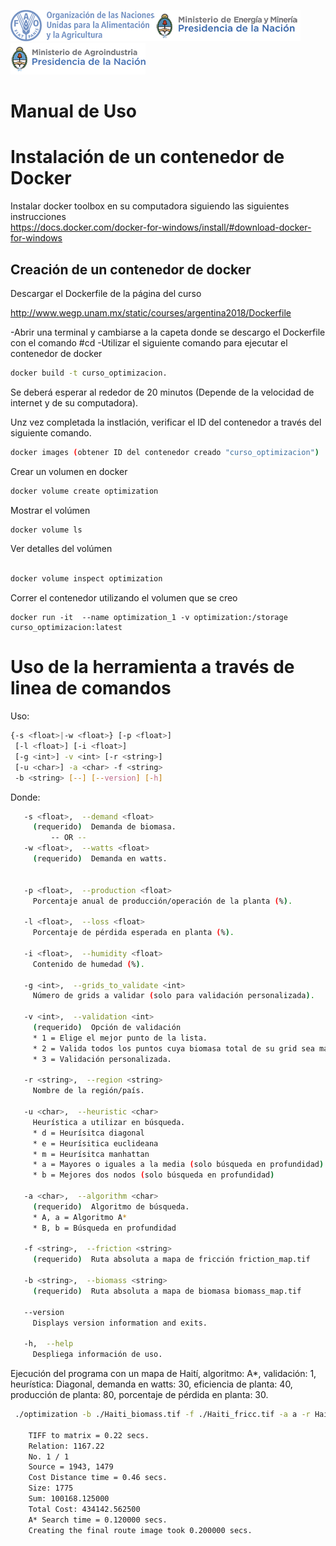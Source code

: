 ![PROBIOMASA 01](/images/probiomasa01.png)![PROBIOMASA 01](/images/probiomasa02.png)![PROBIOMASA 01](/images/probiomasa03.png)

# Manual de Uso

# Instalación de un contenedor de Docker
 
 Instalar docker toolbox en su computadora siguiendo las siguientes instrucciones <br />
 https://docs.docker.com/docker-for-windows/install/#download-docker-for-windows
 
 ## Creación de un contenedor de docker
 
 Descargar el Dockerfile de la página del curso
 
 http://www.wegp.unam.mx/static/courses/argentina2018/Dockerfile
 
 -Abrir una terminal y cambiarse a la capeta donde se descargo el Dockerfile con el comando #cd
 -Utilizar el siguiente comando para ejecutar el contenedor de docker
 
 ``` bash
 docker build -t curso_optimizacion.
 
  ```
 
 
 Se deberá esperar al rededor de 20 minutos (Depende de la velocidad de internet y de su computadora).
 
 Unz vez completada la instlación, verificar el ID del contenedor a través del siguiente comando.
 
  ``` bash
 docker images (obtener ID del contenedor creado "curso_optimizacion")
  ```
  
 Crear un volumen en docker
 
 ``` bash
 docker volume create optimization
 
  ```
 Mostrar el volúmen
 
 ``` bash
 docker volume ls 
 ```
 
 Ver detalles del volúmen
 
 ``` bash
 
 docker volume inspect optimization
 
 ```

Correr el contenedor utilizando el volumen que se creo

 ```
docker run -it  --name optimization_1 -v optimization:/storage curso_optimizacion:latest 
 ```
 
 
 # Uso de la herramienta a través de linea de comandos
 
Uso:
 ``` bash
 {-s <float>|-w <float>} [-p <float>] 
  [-l <float>] [-i <float>]
  [-g <int>] -v <int> [-r <string>]
  [-u <char>] -a <char> -f <string>
  -b <string> [--] [--version] [-h]
```

Donde: 
``` bash
   -s <float>,  --demand <float>
     (requerido)  Demanda de biomasa.
         -- OR --
   -w <float>,  --watts <float>
     (requerido)  Demanda en watts.


   -p <float>,  --production <float>
     Porcentaje anual de producción/operación de la planta (%).

   -l <float>,  --loss <float>
     Porcentaje de pérdida esperada en planta (%).

   -i <float>,  --humidity <float>
     Contenido de humedad (%).

   -g <int>,  --grids_to_validate <int>
     Número de grids a validar (solo para validación personalizada).

   -v <int>,  --validation <int>
     (requerido)  Opción de validación
     * 1 = Elige el mejor punto de la lista.
     * 2 = Valida todos los puntos cuya biomasa total de su grid sea mayor al promedio de todo el mapa.
     * 3 = Validación personalizada.

   -r <string>,  --region <string>
     Nombre de la región/país.

   -u <char>,  --heuristic <char>
     Heurística a utilizar en búsqueda. 
     * d = Heurísitca diagonal
     * e = Heurísitica euclideana
     * m = Heurísitca manhattan
     * a = Mayores o iguales a la media (solo búsqueda en profundidad)
     * b = Mejores dos nodos (solo búsqueda en profundidad)

   -a <char>,  --algorithm <char>
     (requerido)  Algoritmo de búsqueda.
     * A, a = Algoritmo A*
     * B, b = Búsqueda en profundidad

   -f <string>,  --friction <string>
     (requerido)  Ruta absoluta a mapa de fricción friction_map.tif

   -b <string>,  --biomass <string>
     (requerido)  Ruta absoluta a mapa de biomasa biomass_map.tif

   --version
     Displays version information and exits.

   -h,  --help
     Despliega información de uso. 
```     
 
Ejecución del programa con un mapa de Haití, algoritmo: A*, validación: 1, heurística: Diagonal, demanda en watts: 30, eficiencia de planta: 40, producción de planta: 80, porcentaje de pérdida en planta: 30. 
``` bash
 ./optimization -b ./Haiti_biomass.tif -f ./Haiti_fricc.tif -a a -r Haiti -v 1 -u d -w 30 -i 40 -p 80 -l 30
 
    TIFF to matrix = 0.22 secs. 
    Relation: 1167.22
    No. 1 / 1
    Source = 1943, 1479
    Cost Distance time = 0.46 secs.
    Size: 1775
    Sum: 100168.125000
    Total Cost: 434142.562500
    A* Search time = 0.120000 secs.
    Creating the final route image took 0.200000 secs.
    
    
``` 

